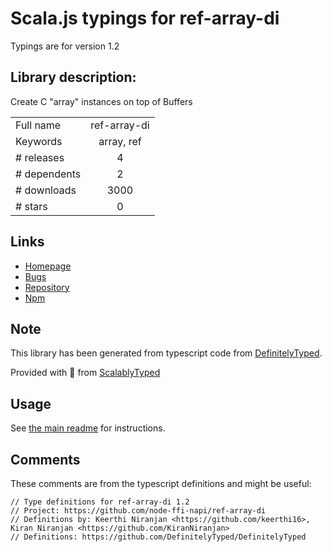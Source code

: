 
# Scala.js typings for ref-array-di

Typings are for version 1.2

## Library description:
Create C "array" instances on top of Buffers

|                    |                 |
| ------------------ | :-------------: |
| Full name          | ref-array-di |
| Keywords           | array, ref |
| # releases         | 4 |
| # dependents       | 2 |
| # downloads        | 3000 |
| # stars            | 0 |

## Links
- [Homepage](https://github.com/node-ffi-napi/ref-array-di#readme)
- [Bugs](https://github.com/node-ffi-napi/ref-array-di/issues)
- [Repository](https://github.com/node-ffi-napi/ref-array-di)
- [Npm](https://www.npmjs.com/package/ref-array-di)
    


## Note
This library has been generated from typescript code from [DefinitelyTyped](https://definitelytyped.org).

Provided with :purple_heart: from [ScalablyTyped](https://github.com/oyvindberg/ScalablyTyped)

## Usage
See [the main readme](../../readme.md) for instructions.

## Comments

These comments are from the typescript definitions and might be useful:
```
// Type definitions for ref-array-di 1.2
// Project: https://github.com/node-ffi-napi/ref-array-di
// Definitions by: Keerthi Niranjan <https://github.com/keerthi16>, Kiran Niranjan <https://github.com/KiranNiranjan>
// Definitions: https://github.com/DefinitelyTyped/DefinitelyTyped

```

